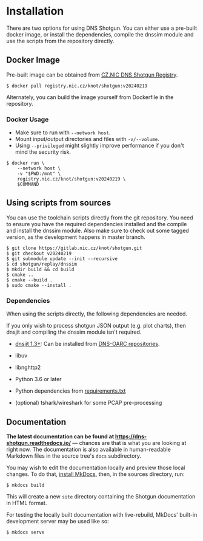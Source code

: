 # Installation

There are two options for using DNS Shotgun. You can either use a pre-built
docker image, or install the dependencies, compile the dnssim module and use
the scripts from the repository directly.

## Docker Image

Pre-built image can be obtained from [CZ.NIC DNS Shotgun
Registry](https://gitlab.nic.cz/knot/shotgun/container_registry/65).

```
$ docker pull registry.nic.cz/knot/shotgun:v20240219
```

Alternately, you can build the image yourself from Dockerfile in the repository.

### Docker Usage

- Make sure to run with `--network host`.
- Mount input/output directories and files with `-v/--volume`.
- Using `--privileged` might slightly improve performance if you don't mind the security risk.

```
$ docker run \
    --network host \
    -v "$PWD:/mnt" \
    registry.nic.cz/knot/shotgun:v20240219 \
    $COMMAND
```

## Using scripts from sources

You can use the toolchain scripts directly from the git repository. You need to
ensure you have the required dependencies installed and the compile and install
the dnssim module. Also make sure to check out some tagged version, as the
development happens in master branch.

```
$ git clone https://gitlab.nic.cz/knot/shotgun.git
$ git checkout v20240219
$ git submodule update --init --recursive
$ cd shotgun/replay/dnssim
$ mkdir build && cd build
$ cmake ..
$ cmake --build .
$ sudo cmake --install .
```

### Dependencies

When using the scripts directly, the following dependencies are needed.

If you only wish to process shotgun JSON output (e.g. plot charts), then dnsjit
and compiling the dnssim module isn't required.

- [dnsjit 1.3+](https://github.com/DNS-OARC/dnsjit): Can be installed from [DNS-OARC
  repositories](https://dev.dns-oarc.net/packages/).
- libuv
- libnghttp2

- Python 3.6 or later
- Python dependencies from [requirements.txt](https://gitlab.nic.cz/knot/shotgun/-/blob/master/requirements.txt)
- (optional) tshark/wireshark for some PCAP pre-processing

## Documentation

**The latest documentation can be found at
<https://dns-shotgun.readthedocs.io/>** &mdash; chances are that is what you are
looking at right now. The documentation is also available in human-readable
Markdown files in the source tree's `docs` subdirectory.

You may wish to edit the documentation locally and preview those local changes.
To do that, [install MkDocs](https://www.mkdocs.org/user-guide/installation/),
then, in the sources directory, run:

```
$ mkdocs build
```

This will create a new `site` directory containing the Shotgun documentation in
HTML format.

For testing the locally built documentation with live-rebuild, MkDocs' built-in
development server may be used like so:

```
$ mkdocs serve
```
